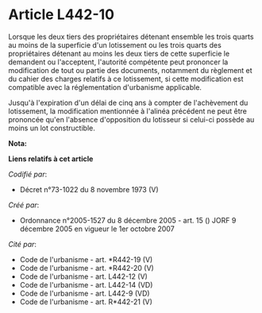 # Article L442-10

Lorsque les deux tiers des propriétaires détenant ensemble les trois quarts au moins de la superficie d'un lotissement ou les
trois quarts des propriétaires détenant au moins les deux tiers de cette superficie le demandent ou l'acceptent, l'autorité
compétente peut prononcer la modification de tout ou partie des documents, notamment du règlement et du cahier des charges
relatifs à ce lotissement, si cette modification est compatible avec la réglementation d'urbanisme applicable.

Jusqu'à l'expiration d'un délai de cinq ans à compter de l'achèvement du lotissement, la modification mentionnée à l'alinéa
précédent ne peut être prononcée qu'en l'absence d'opposition du lotisseur si celui-ci possède au moins un lot constructible.

**Nota:**



**Liens relatifs à cet article**

_Codifié par_:

  - Décret n°73-1022 du 8 novembre 1973  (V)

_Créé par_:

  - Ordonnance n°2005-1527 du 8 décembre 2005 - art. 15 () JORF 9 décembre 2005 en vigueur le 1er octobre 2007

_Cité par_:

  - Code de l'urbanisme - art. *R442-19 (V)
  - Code de l'urbanisme - art. *R442-20 (V)
  - Code de l'urbanisme - art. L442-12 (V)
  - Code de l'urbanisme - art. L442-14 (VD)
  - Code de l'urbanisme - art. L442-9 (VD)
  - Code de l'urbanisme - art. R*442-21 (V)
